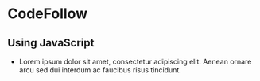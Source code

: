 # CodeFollow
## Using JavaScript

* Lorem ipsum dolor sit amet, consectetur adipiscing elit. Aenean ornare arcu sed dui interdum ac faucibus risus tincidunt.